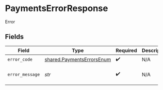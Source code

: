 # PaymentsErrorResponse

Error


## Fields

| Field                                                                  | Type                                                                   | Required                                                               | Description                                                            | Example                                                                |
| ---------------------------------------------------------------------- | ---------------------------------------------------------------------- | ---------------------------------------------------------------------- | ---------------------------------------------------------------------- | ---------------------------------------------------------------------- |
| `error_code`                                                           | [shared.PaymentsErrorsEnum](../../models/shared/paymentserrorsenum.md) | :heavy_check_mark:                                                     | N/A                                                                    | VALIDATION                                                             |
| `error_message`                                                        | *str*                                                                  | :heavy_check_mark:                                                     | N/A                                                                    | [VALIDATION] missing reference                                         |